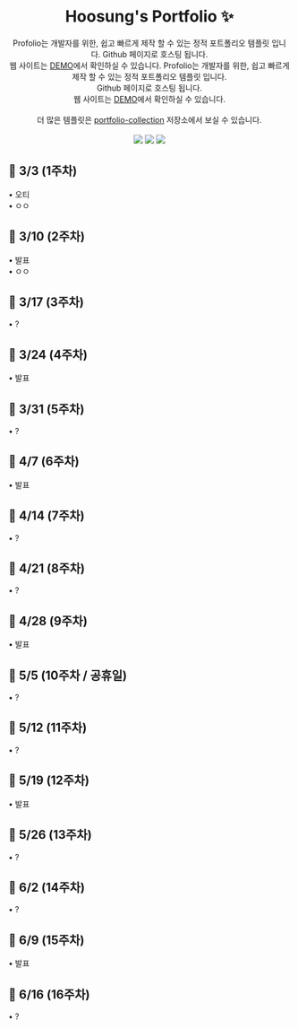 <p align="center">
  <h1 align="center"> Hoosung's Portfolio ✨</h1>

  <p align="center">
Profolio는 개발자를 위한, 쉽고 빠르게 제작 할 수 있는  정적 포트폴리오 템플릿 입니다. Github 페이지로 호스팅 됩니다.
    <br/>웹 사이트는 <a href="https://congchu.github.io/web-porfolio/">DEMO</a>에서 확인하실 수 있습니다.
Profolio는 개발자를 위한, 쉽고 빠르게 제작 할 수 있는 정적 포트폴리오 템플릿 입니다. <br/>Github 페이지로 호스팅 됩니다. <br/>웹 사이트는 <a href="https://congchu.github.io/web-porfolio/">DEMO</a>에서 확인하실 수 있습니다.
  <br/>
  <br/> 더 많은 템플릿은 <a href="https://github.com/congchu/portfolio-collection" >portfolio-collection</a> 저장소에서 보실 수 있습니다.
    <br/>
    <br/>
    <img src="https://img.shields.io/badge/-HTML5-05122A?style=flat&logo=HTML5&logoColor=563D7C"/>
    <img src="https://img.shields.io/badge/-CSS3-05122A?style=flat&logo=CSS3&logoColor=3D567C"/>
    <img src="https://img.shields.io/badge/-JavaScript-05122A?style=flat&logo=JavaScript&logoColor=563D7C"/>
  
  <br/>
  
<p align="center">
  <h2 align="left"> 🚩 3/3 (1주차) </h2>
  <p align="left">
  • 오티<br/>
  • ㅇㅇ
  
<p align="center">
  <h2 align="left"> 🚩 3/10 (2주차) </h2>
  <p align="left">
  • 발표<br/>
  • ㅇㅇ
  
<p align="center">
  <h2 align="left"> 🚩 3/17 (3주차) </h2>
  <p align="left">
  • ?<br/>
  
<p align="center">
  <h2 align="left"> 🚩 3/24 (4주차) </h2>
  <p align="left">
  • 발표<br/>
  
<p align="center">
  <h2 align="left"> 🚩 3/31 (5주차) </h2>  
  <p align="left">
  • ?<br/>
  
<p align="center">
  <h2 align="left"> 🚩 4/7 (6주차) </h2>  
  <p align="left">
  • 발표<br/>
  
<p align="center">
  <h2 align="left"> 🚩 4/14 (7주차) </h2>  
  <p align="left">
  • ?<br/>
  
<p align="center">
  <h2 align="left"> 🚩 4/21 (8주차) </h2>  
  <p align="left">
  • ?<br/>
  
<p align="center">
  <h2 align="left"> 🚩 4/28 (9주차) </h2>  
  <p align="left">
  • 발표<br/>
  
<p align="center">
  <h2 align="left"> 🚩 5/5 (10주차 / 공휴일) </h2>  
  <p align="left">
  • ?<br/>
  
<p align="center">
  <h2 align="left"> 🚩 5/12 (11주차) </h2>  
  <p align="left">
  • ?<br/>
  
<p align="center">
  <h2 align="left"> 🚩 5/19 (12주차) </h2>  
  <p align="left">
  • 발표<br/>
  
<p align="center">
  <h2 align="left"> 🚩 5/26 (13주차) </h2>  
  <p align="left">
  • ?<br/>
  
<p align="center">
  <h2 align="left"> 🚩 6/2 (14주차) </h2>  
  <p align="left">
  • ?<br/>
  
<p align="center">
  <h2 align="left"> 🚩 6/9 (15주차) </h2>  
  <p align="left">
  • 발표<br/>
  
<p align="center">
  <h2 align="left"> 🚩 6/16 (16주차) </h2>  
  <p align="left">
  • ?<br/>

